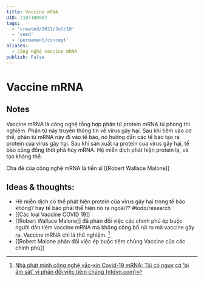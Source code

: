 ```yaml
---
title: Vaccine mRNA
UID: 2107100907
tags:
  - 'created/2021/Jul/10'
  - 'seed'
  - 'permanent/concept'
aliases:
  - Công nghệ vaccine mRNA
publish: False
---
```

# Vaccine mRNA

## Notes
Vaccine mRNA là công nghệ tổng hợp phân tử protein mRNA từ phòng thí nghiệm. Phân tử này truyền thông tin về virus gây hại. Sau khi tiêm vào cơ thể, phân tử mRNA này đi vào tế bào, nó hướng dẫn các tế bào tạo ra protein của virus gây hại. Sau khi sản xuất ra protein cua virus gây hại, tế bào cũng đồng thời phá hủy mRNA. Hệ miễn dịch phát hiện protein lạ, và tạo kháng thể.

Cha đẻ của công nghệ mRNA là tiến sĩ [[Robert Wallace Malone]]

## Ideas & thoughts:
- Hệ miễn dịch có thể phát hiện protein của virus gây hại trong tế bào không? hay tế bào phải thể hiện nó ra ngoài?? #todo/research 
- [[Các loại Vaccine COVID 19]]
- [[Robert Wallace Malone]] đã phản đối việc các chính phủ ép buộc người dân tiêm vaccine mRNA mà không công bố rủi ro mà vaccine gây ra. Vaccine mRNA chỉ là thử nghiệm. [^1]
- [[Robert Malone phản đối việc ép buộc tiêm chủng Vaccine của các chính phủ]]

[^1]: [Nhà phát minh công nghệ vắc-xin Covid-19 mRNA: Tôi có nguy cơ 'bị ám sát' vì phản đối việc tiêm chủng (ntdvn.com)](https://www.ntdvn.com/suc-khoe/nha-phat-minh-cong-nghe-vac-xin-covid-19-mrna-toi-co-nguy-co-bi-am-sat-vi-phan-doi-viec-tiem-chung-217990.html)
